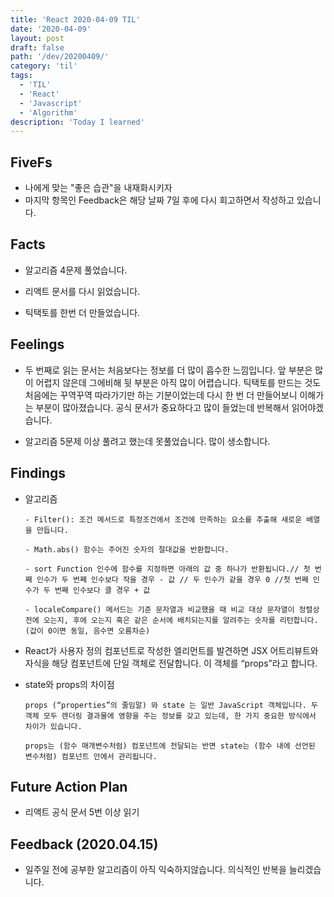 ```yaml
---
title: 'React 2020-04-09 TIL'
date: '2020-04-09'
layout: post
draft: false
path: '/dev/20200409/'
category: 'til'
tags:
  - 'TIL'
  - 'React'
  - 'Javascript'
  - 'Algorithm'
description: 'Today I learned'
---
```


## FiveFs

- 나에게 맞는 "좋은 습관"을 내재화시키자
- 마지막 항목인 Feedback은 해당 날짜 7일 후에 다시 회고하면서 작성하고 있습니다.

## Facts

- 알고리즘 4문제 풀었습니다.

- 리액트 문서를 다시 읽었습니다.

- 틱택토를 한번 더 만들었습니다.

## Feelings

- 두 번째로 읽는 문서는 처음보다는 정보를 더 많이 흡수한 느낌입니다. 앞 부분은 많이 어렵지 않은데 그에비해 뒷 부분은 아직 많이 어렵습니다. 틱택토를 만드는 것도 처음에는 꾸역꾸역 따라가기만 하는 기분이었는데 다시 한 번 더 만들어보니 이해가는 부분이 많아졌습니다. 공식 문서가 중요하다고 많이 들었는데 반복해서 읽어야겠습니다.

- 알고리즘 5문제 이상 풀려고 했는데 못풀었습니다. 많이 생소합니다.

## Findings

- 알고리즘

  ```
  - Filter(): 조건 메서드로 특정조건에서 조건에 만족하는 요소를 추출해 새로운 배열을 만듭니다.

  - Math.abs() 함수는 주어진 숫자의 절대값을 반환합니다.

  - sort Function 인수에 함수를 지정하면 아래의 값 중 하나가 반환됩니다.// 첫 번째 인수가 두 번째 인수보다 작을 경우 - 값 // 두 인수가 같을 경우 0 //첫 번째 인수가 두 번째 인수보다 클 경우 + 값

  - localeCompare() 메서드는 기준 문자열과 비교했을 때 비교 대상 문자열이 정렬상 전에 오는지, 후에 오는지 혹은 같은 순서에 배치되는지를 알려주는 숫자를 리턴합니다.(값이 0이면 동일, 음수면 오름차순)

  ```

- React가 사용자 정의 컴포넌트로 작성한 엘리먼트를 발견하면 JSX 어트리뷰트와 자식을 해당 컴포넌트에 단일 객체로 전달합니다. 이 객체를 “props”라고 합니다.

- state와 props의 차이점

  ```
  props (“properties”의 줄임말) 와 state 는 일반 JavaScript 객체입니다. 두 객체 모두 렌더링 결과물에 영향을 주는 정보를 갖고 있는데, 한 가지 중요한 방식에서 차이가 있습니다.

  props는 (함수 매개변수처럼) 컴포넌트에 전달되는 반면 state는 (함수 내에 선언된 변수처럼) 컴포넌트 안에서 관리됩니다.
  ```

## Future Action Plan

- 리액트 공식 문서 5번 이상 읽기

## Feedback (2020.04.15)

- 일주일 전에 공부한 알고리즘이 아직 익숙하지않습니다. 의식적인 반복을 늘리겠습니다. 
